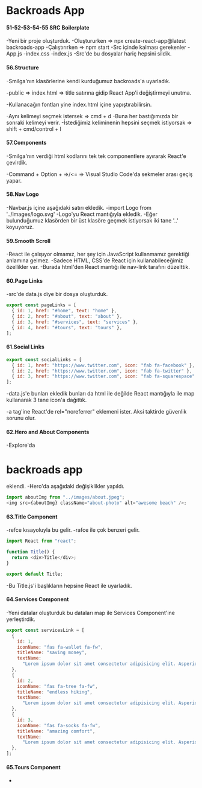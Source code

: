 # Backroads App

#### 51-52-53-54-55 SRC Boilerplate

-Yeni bir proje oluşturduk.
-Oluştururken => npx create-react-app@latest backroads-app
-Çalıştırırken => npm start
-Src içinde kalması gerekenler
-App.js
-index.css
-index.js
-Src'de bu dosyalar hariç hepsini sildik.

#### 56.Structure

-Smilga'nın klasörlerine kendi kurduğumuz backroads'a uyarladık.

-public => index.html => title satırına gidip React App'i değiştirmeyi unutma.

-Kullanacağın fontları yine index.html içine yapıştırabilirsin.

-Aynı kelimeyi seçmek istersek => cmd + d
-Buna her bastığımızda bir sonraki kelimeyi verir.
-İstediğimiz keliminenin hepsini seçmek istiyorsak => shift + cmd/control + l

#### 57.Components

-Smilga'nın verdiği html kodlarını tek tek componentlere ayırarak React'e çevirdik.

-Command + Option + =>/<= => Visual Studio Code'da sekmeler arası geçiş yapar.

#### 58.Nav Logo

-Navbar.js içine aşağıdaki satırı ekledik.
-import Logo from '../images/logo.svg'
-Logo'yu React mantığıyla ekledik.
-Eğer bulunduğumuz klasörden bir üst klasöre geçmek istiyorsak iki tane '..' koyuyoruz.

#### 59.Smooth Scroll

-React ile çalışıyor olmamız, her şey için JavaScript kullanmamız gerektiği anlamına gelmez.
-Sadece HTML, CSS'de React için kullanabileceğimiz özellikler var.
-Burada html'den React mantığı ile nav-link tarafını düzelttik.

#### 60.Page Links

-src'de data.js diye bir dosya oluşturduk.

```js
export const pageLinks = [
  { id: 1, href: "#home", text: "home" },
  { id: 2, href: "#about", text: "about" },
  { id: 3, href: "#services", text: "services" },
  { id: 4, href: "#tours", text: "tours" },
];
```

#### 61.Social Links

```js
export const socialLinks = [
  { id: 1, href: "https://www.twitter.com", icon: "fab fa-facebook" },
  { id: 2, href: "https://www.twitter.com", icon: "fab fa-twitter" },
  { id: 3, href: "https://www.twitter.com", icon: "fab fa-squarespace" },
];
```

-data.js'e bunları ekledik bunları da html ile değilde React mantığıyla ile map kullanarak 3 tane icon'a dağıttık.

-a tag'ine React'de rel="noreferrer" eklemeni ister. Aksi taktirde güvenlik sorunu olur.

#### 62.Hero and About Components

-Explore'da <h1>backroads app</h1> eklendi.
-Hero'da aşağıdaki değişiklikler yapıldı.

```js
import aboutImg from "../images/about.jpeg";
<img src={aboutImg} className="about-photo" alt="awesome beach" />;
```

#### 63.Title Component

-refce kısayoluyla bu gelir.
-rafce ile çok benzeri gelir.

```js
import React from "react";

function Title() {
  return <div>Title</div>;
}

export default Title;
```

-Bu Title.js'i başlıkların hepsine React ile uyarladık.

#### 64.Services Component

-Yeni datalar oluşturduk bu dataları map ile Services Component'ine yerleştirdik.

```js
export const servicesLink = [
  {
    id: 1,
    iconName: "fas fa-wallet fa-fw",
    titleName: "saving money",
    textName:
      "Lorem ipsum dolor sit amet consectetur adipisicing elit. Asperiores, officia.",
  },
  {
    id: 2,
    iconName: "fas fa-tree fa-fw",
    titleName: "endless hiking",
    textName:
      "Lorem ipsum dolor sit amet consectetur adipisicing elit. Asperiores, officia.",
  },
  {
    id: 3,
    iconName: "fas fa-socks fa-fw",
    titleName: "amazing comfort",
    textName:
      "Lorem ipsum dolor sit amet consectetur adipisicing elit. Asperiores, officia.",
  },
];
```

#### 65.Tours Component

-
